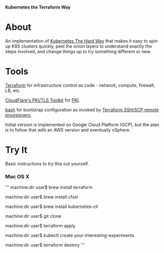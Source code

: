 <p align="left"><b>Kubernetes the Terraform Way</b></p>

# About

An implementation of 
<a href="https://github.com/kelseyhightower/kubernetes-the-hard-way">Kubernetes The Hard Way</a> that makes it easy to spin up K8S clusters quickly, peel the onion layers to understand exactly the steps involved, and change things up to try something different or new.

# Tools

<a href="https://www.terraform.io/">Terraform</a> for infrastructure control as code - network, compute, firewall, LB, etc.

<a href="https://github.com/cloudflare/cfssl">CloudFlare's PKI/TLS Toolkit</a> for <a href="https://en.wikipedia.org/wiki/Public_key_infrastructure">PKI</a>.

<a href="https://github.com/cloudflare/cfssl">bash</a> for bootstrap configuration as invoked by <a href="https://www.terraform.io/docs/provisioners/index.html">Terraform SSH/SCP remote provisioners</a>.

Initial version is implemented on Google Cloud Platform (GCP), but the plan is to follow that with an AWS version and eventually vSphere.

# Try It

Basic instructions to try this out yourself.

### Mac OS X

'''
machine:dir user$ brew install terraform

machine:dir user$ brew install cfssl

machine:dir user$ brew install kubernetes-cli

machine:dir user$ git clone

machine:dir user$ terraform apply

machine:dir user$ kubectl create your-interesting-experiments

machine:dir user$ terraform destroy
'''
